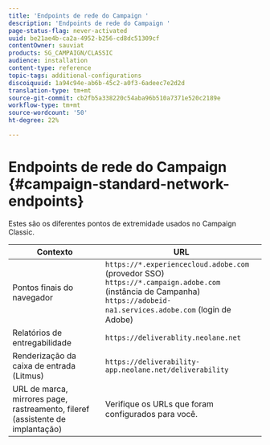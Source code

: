 ```yaml
---
title: 'Endpoints de rede do Campaign '
description: 'Endpoints de rede do Campaign '
page-status-flag: never-activated
uuid: be21ae4b-ca2a-4952-b256-cd8dc51309cf
contentOwner: sauviat
products: SG_CAMPAIGN/CLASSIC
audience: installation
content-type: reference
topic-tags: additional-configurations
discoiquuid: 1a94c94e-ab6b-45c2-a0f3-6adeec7e2d2d
translation-type: tm+mt
source-git-commit: cb2fb5a338220c54aba96b510a7371e520c2189e
workflow-type: tm+mt
source-wordcount: '50'
ht-degree: 22%

---
```



# Endpoints de rede do Campaign {#campaign-standard-network-endpoints}

Estes são os diferentes pontos de extremidade usados no Campaign Classic.

| Contexto | URL |
|--- |--- |
| Pontos finais do navegador | `https://*.experiencecloud.adobe.com` (provedor SSO)<br>`https://*.campaign.adobe.com` (instância de Campanha)<br>`https://adobeid-na1.services.adobe.com` (login de Adobe) |
| Relatórios de entregabilidade | `https://deliverablity.neolane.net` |
| Renderização da caixa de entrada (Litmus) | `https://deliverability-app.neolane.net/deliverability` |
| URL de marca, mirrores page, rastreamento, fileref (assistente de implantação) | Verifique os URLs que foram configurados para você. |
